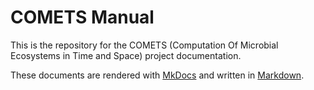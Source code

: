 # COMETS Manual

This is the repository for the COMETS (Computation Of Microbial Ecosystems in Time and Space) project documentation.

These documents are rendered with [MkDocs](https://www.mkdocs.org/) and written in [Markdown](https://daringfireball.net/projects/markdown/).


